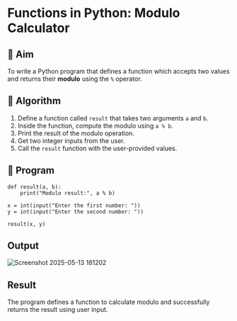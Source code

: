 # Functions in Python: Modulo Calculator

## 🎯 Aim
To write a Python program that defines a function which accepts two values and returns their **modulo** using the `%` operator.

## 🧠 Algorithm
1. Define a function called `result` that takes two arguments `a` and `b`.
2. Inside the function, compute the modulo using `a % b`.
3. Print the result of the modulo operation.
4. Get two integer inputs from the user.
5. Call the `result` function with the user-provided values.

## 🧾 Program
```
def result(a, b):
    print("Modulo result:", a % b)

x = int(input("Enter the first number: "))
y = int(input("Enter the second number: "))

result(x, y)
```

## Output
![Screenshot 2025-05-13 181202](https://github.com/user-attachments/assets/a1e607ff-eca1-45f5-904f-cbb0752cd6a5)



## Result
The program defines a function to calculate modulo and successfully returns the result using user input.
